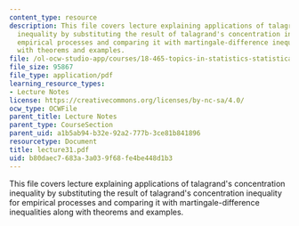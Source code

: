 ```yaml
---
content_type: resource
description: This file covers lecture explaining applications of talagrand's concentration
  inequality by substituting the result of talagrand's concentration inequality for
  empirical processes and comparing it with martingale-difference inequalities along
  with theorems and examples.
file: /ol-ocw-studio-app/courses/18-465-topics-in-statistics-statistical-learning-theory-spring-2007/b80daec7683a3a039f68fe4be448d1b3_lecture31.pdf
file_size: 95867
file_type: application/pdf
learning_resource_types:
- Lecture Notes
license: https://creativecommons.org/licenses/by-nc-sa/4.0/
ocw_type: OCWFile
parent_title: Lecture Notes
parent_type: CourseSection
parent_uid: a1b5ab94-b32e-92a2-777b-3ce81b841896
resourcetype: Document
title: lecture31.pdf
uid: b80daec7-683a-3a03-9f68-fe4be448d1b3
---
```

This file covers lecture explaining applications of talagrand's concentration inequality by substituting the result of talagrand's concentration inequality for empirical processes and comparing it with martingale-difference inequalities along with theorems and examples.